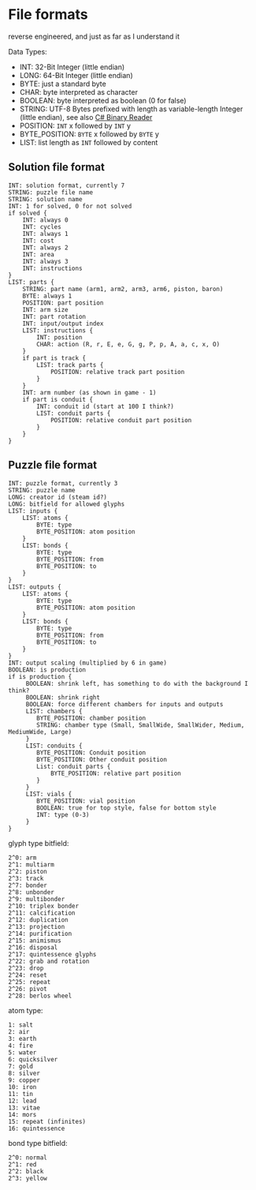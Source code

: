 # File formats

reverse engineered, and just as far as I understand it

Data Types:
- INT: 32-Bit Integer (little endian)
- LONG: 64-Bit Integer (little endian)
- BYTE: just a standard byte
- CHAR: byte interpreted as character
- BOOLEAN: byte interpreted as boolean (0 for false)
- STRING: UTF-8 Bytes prefixed with length as variable-length Integer (little endian), see also [C# Binary Reader](https://docs.microsoft.com/en-us/dotnet/api/system.io.binaryreader.readstring?view=net-5.0)
- POSITION: `INT` x followed by `INT` y
- BYTE_POSITION: `BYTE` x followed by `BYTE` y
- LIST: list length as `INT` followed by content

## Solution file format
```
INT: solution format, currently 7
STRING: puzzle file name
STRING: solution name
INT: 1 for solved, 0 for not solved
if solved {
    INT: always 0
    INT: cycles
    INT: always 1
    INT: cost
    INT: always 2
    INT: area
    INT: always 3
    INT: instructions
}
LIST: parts {
    STRING: part name (arm1, arm2, arm3, arm6, piston, baron)
    BYTE: always 1
    POSITION: part position
    INT: arm size
    INT: part rotation
    INT: input/output index
    LIST: instructions {
        INT: position
        CHAR: action (R, r, E, e, G, g, P, p, A, a, c, x, O)
    }
    if part is track {
        LIST: track parts {
            POSITION: relative track part position
        }
    }
    INT: arm number (as shown in game - 1)
    if part is conduit {
        INT: conduit id (start at 100 I think?)
        LIST: conduit parts {
            POSITION: relative conduit part position
        }
    }
}
```

## Puzzle file format

```
INT: puzzle format, currently 3
STRING: puzzle name
LONG: creator id (steam id?)
LONG: bitfield for allowed glyphs
LIST: inputs {
    LIST: atoms {
        BYTE: type
        BYTE_POSITION: atom position
    }
    LIST: bonds {
        BYTE: type
        BYTE_POSITION: from
        BYTE_POSITION: to
    }
}
LIST: outputs {
    LIST: atoms {
        BYTE: type
        BYTE_POSITION: atom position
    }
    LIST: bonds {
        BYTE: type
        BYTE_POSITION: from
        BYTE_POSITION: to
    }
}
INT: output scaling (multiplied by 6 in game)
BOOLEAN: is production
if is production {
     BOOLEAN: shrink left, has something to do with the background I think?
     BOOLEAN: shrink right
     BOOLEAN: force different chambers for inputs and outputs
     LIST: chambers {
        BYTE_POSITION: chamber position
        STRING: chamber type (Small, SmallWide, SmallWider, Medium, MediumWide, Large)
     }
     LIST: conduits {
        BYTE_POSITION: Conduit position
        BYTE_POSITION: Other conduit position
        List: conduit parts {
            BYTE_POSITION: relative part position
        }
     }
     LIST: vials {
        BYTE_POSITION: vial position
        BOOLEAN: true for top style, false for bottom style
        INT: type (0-3)
     }
}
```

glyph type bitfield:
```
2^0: arm
2^1: multiarm
2^2: piston
2^3: track
2^7: bonder
2^8: unbonder
2^9: multibonder
2^10: triplex bonder
2^11: calcification
2^12: duplication
2^13: projection
2^14: purification
2^15: animismus
2^16: disposal
2^17: quintessence glyphs
2^22: grab and rotation
2^23: drop
2^24: reset
2^25: repeat
2^26: pivot
2^28: berlos wheel
```

atom type:
```
1: salt
2: air
3: earth
4: fire
5: water
6: quicksilver
7: gold
8: silver
9: copper
10: iron
11: tin
12: lead
13: vitae
14: mors
15: repeat (infinites)
16: quintessence
```

bond type bitfield:
```
2^0: normal
2^1: red
2^2: black
2^3: yellow
```
